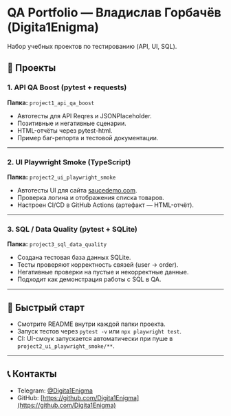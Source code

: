 # QA Portfolio — Владислав Горбачёв (Digita1Enigma)

Набор учебных проектов по тестированию (API, UI, SQL).

## 📌 Проекты

### 1. API QA Boost (pytest + requests)
**Папка:** `project1_api_qa_boost`  
- Автотесты для API Reqres и JSONPlaceholder.  
- Позитивные и негативные сценарии.  
- HTML-отчёты через pytest-html.  
- Пример баг-репорта и тестовой документации.

---

### 2. UI Playwright Smoke (TypeScript)
**Папка:** `project2_ui_playwright_smoke`  
- Автотесты UI для сайта [saucedemo.com](https://www.saucedemo.com).  
- Проверка логина и отображения списка товаров.  
- Настроен CI/CD в GitHub Actions (артефакт — HTML-отчёт).  

---

### 3. SQL / Data Quality (pytest + SQLite)
**Папка:** `project3_sql_data_quality`  
- Создана тестовая база данных SQLite.  
- Тесты проверяют корректность связей (user → order).  
- Негативные проверки на пустые и некорректные данные.  
- Подходит как демонстрация работы с SQL в QA.

---

## 🚀 Быстрый старт
- Смотрите README внутри каждой папки проекта.  
- Запуск тестов через `pytest -v` или `npx playwright test`.  
- CI: UI-смоук запускается автоматически при пуше в `project2_ui_playwright_smoke/**`.

---

## 📞 Контакты
- Telegram: [@Digita1Enigma](https://t.me/Digita1Enigma)  
- GitHub: [https://github.com/Digita1Enigma](https://github.com/Digita1Enigma)  
